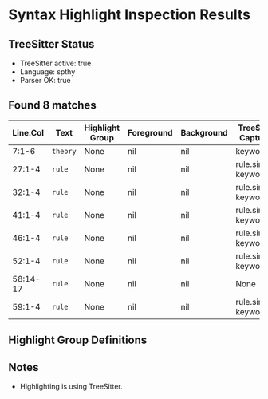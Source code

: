 # Syntax Highlight Inspection Results

## TreeSitter Status

- TreeSitter active: true
- Language: spthy
- Parser OK: true

## Found 8 matches

| Line:Col | Text | Highlight Group | Foreground | Background | TreeSitter Captures |
|----------|------|----------------|------------|------------|---------------------|
| 7:1-6 | `theory` | None | nil | nil | keyword |
| 27:1-4 | `rule` | None | nil | nil | rule.simple, keyword |
| 32:1-4 | `rule` | None | nil | nil | rule.simple, keyword |
| 41:1-4 | `rule` | None | nil | nil | rule.simple, keyword |
| 46:1-4 | `rule` | None | nil | nil | rule.simple, keyword |
| 52:1-4 | `rule` | None | nil | nil | rule.simple, keyword |
| 58:14-17 | `rule` | None | nil | nil | None |
| 59:1-4 | `rule` | None | nil | nil | rule.simple, keyword |

## Highlight Group Definitions

## Notes

* Highlighting is using TreeSitter.
